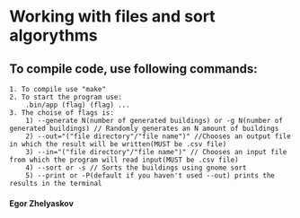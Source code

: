 # Working with files and sort algorythms

## To compile code, use following commands:
```
1. To compile use "make"
2. To start the program use:
    .bin/app (flag) (flag) ...
3. The choise of flags is:
    1) --generate N(number of generated buildings) or -g N(number of generated buildings) // Randomly generates an N amount of buildings
    2) --out="("file directory"/"file name")" //Chooses an output file in which the result will be written(MUST be .csv file)
    3) --in="("file directory"/"file name")" // Chooses an input file from which the program will read input(MUST be .csv file)
    4) --sort or -s // Sorts the buildings using gnome sort
    5) --print or -P(default if you haven't used --out) prints the results in the terminal
```

#### Egor Zhelyaskov
